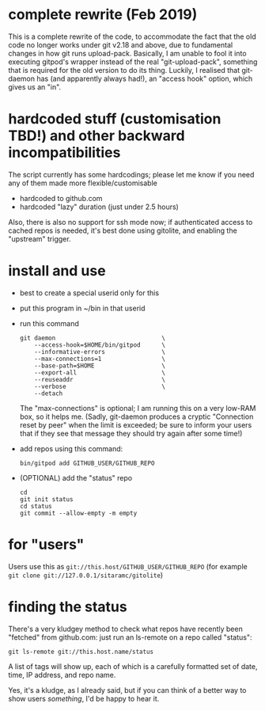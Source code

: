 # complete rewrite (Feb 2019)

This is a complete rewrite of the code, to accommodate the fact that the old
code no longer works under git v2.18 and above, due to fundamental changes in
how git runs upload-pack.  Basically, I am unable to fool it into executing
gitpod's wrapper instead of the real "git-upload-pack", something that is
required for the old version to do its thing.  Luckily, I realised that
git-daemon has (and apparently always had!), an "access hook" option, which
gives us an "in".

# hardcoded stuff (customisation TBD!) and other backward incompatibilities

The script currently has some hardcodings; please let me know if you need any
of them made more flexible/customisable

-   hardcoded to github.com
-   hardcoded "lazy" duration (just under 2.5 hours)

Also, there is also no support for ssh mode now; if authenticated access to
cached repos is needed, it's best done using gitolite, and enabling the
"upstream" trigger.

# install and use

-   best to create a special userid only for this

-   put this program in ~/bin in that userid

-   run this command

        git daemon                              \
            --access-hook=$HOME/bin/gitpod      \
            --informative-errors                \
            --max-connections=1                 \
            --base-path=$HOME                   \
            --export-all                        \
            --reuseaddr                         \
            --verbose                           \
            --detach

    The "max-connections" is optional; I am running this on a very low-RAM
    box, so it helps me.  (Sadly, git-daemon produces a cryptic "Connection
    reset by peer" when the limit is exceeded; be sure to inform your users
    that if they see that message they should try again after some time!)

-   add repos using this command:

        bin/gitpod add GITHUB_USER/GITHUB_REPO

-   (OPTIONAL) add the "status" repo

        cd
        git init status
        cd status
        git commit --allow-empty -m empty

# for "users"

Users use this as `git://this.host/GITHUB_USER/GITHUB_REPO` (for example `git
clone git://127.0.0.1/sitaramc/gitolite`)

# finding the status

There's a very kludgey method to check what repos have recently been "fetched"
from github.com: just run an ls-remote on a repo called "status":

    git ls-remote git://this.host.name/status

A list of tags will show up, each of which is a carefully formatted set of
date, time, IP address, and repo name.

Yes, it's a kludge, as I already said, but if you can think of a better way to
show users *something*, I'd be happy to hear it.

